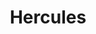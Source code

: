 ---
cc-type: constellation
title: "Hercules"
hashtag: hercules
borders:
  - Aquila
  - Boötes
  - Corona Borealis
  - Draco
  - Lyra
  - Ophiuchus
  - Sagitta
  - Serpens Caput
  - Vulpecula
subdivision-of:
  - northern celestial hemisphere
tags:
  - Constellation
---